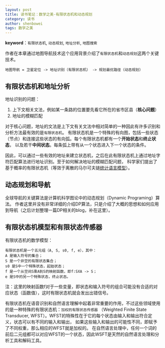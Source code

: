 ```yaml
---
layout: post
title: 读书笔记：数学之美-有限状态机和动态规划
category: 读书
author: shenbowei
tags: 数学之美
---
```


**keyword**：`有限状态机`, `动态规划`, `地址分析`, `地图搜索`

作者在本章通过地图导航技术这个应用背景介绍了`有限状态机`和`动态规划`这两个关键技术。

```
地图导航 = 卫星定位 -> 地址识别（有限状态机） -> 规划最优路径（动态规划）
```

## 有限状态机和地址分析

地址识别的问题：

1. 上下文相关文法，例如某一条路的位置要先看它所在的省市区县（**核心问题**）
2. 地址的模糊匹配

对于核心问题，地址的文法是上下文有关文法中相对简单的一种因此有许多识别和分析方法最有效的是`有限状态机`。
有限状态机是一个特殊的有向图，包括一些状态（节点）和连接这些状态的有向弧。每个有限状态机都有一个**开始状态**和**终止状态**，
以及若干**中间状态**。每条弧上带有从一个状态进入下一个状态的条件。

因此，可以通过一些有效的地址来建立状态机，之后在此有限状态机上通过地址字符匹配算法进行地址识别。至于如何解决地址的模糊匹配问题，
科学家们提出了基于概率的有限状态机（等效于离散的马尔可夫链[统计语言模型](https://shenbowei.github.io/2016/10/22/beauty-of-math-chapter3.html "跳转")）。

## 动态规划和导航

全球导航的关键算法是计算机科学图论中的动态规划（Dynamic Programing）算法。
作者这里并没有非常详细的介绍DP算法，只是介绍了大概的思想和如何应用到导航（之后计划整理一篇DP相关的blog，补在这里）。

## 有限状态机模型和有限状态传感器

有限状态机的数学模型：

```
有限状态机是一个五元组（A, S, s0, f, e），其中：
A 是输入符号的集合；
S 是一个非空的有限状态集合；
s0 是S中一个特殊状态，起始状态；
f 是一个从空间S乘A到S的映射函数，即f:SXA -> S；
e 是S中的另一个特殊状态，终止状态。
```

注：这里的映射函数f对于一些变量，即状态和输入符号的组合可能没有合适的对应状态（函数值），这时有限状态机就会发出出错信号。

有限状态机在语音识别和自然语言理解中起着非常重要的作用，不过这些领域使用的是一种特殊的有限状态机：`加权的有限状态传感器`
（Weighted Finite State Transducer, WFST）。WFST的特殊性在于它的每个状态由输入和输出符合定义，状态可以有不同的输入和输出，
如果这些输入和输出的可能性不同，即赋予了不同权重，那么相应的WFST就是加权的。
在自然语言处理中，任何一个词的前后二元组都可以对应WFST的一个状态，因此WSFT是天然的自然语言处理和分析工具和解码工具。